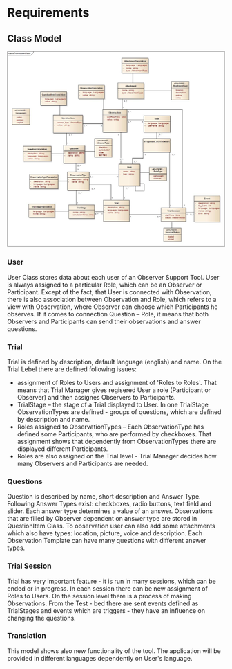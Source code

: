 # Requirements

## Class Model

![](./img/TranslationClass.jpg)

### User
User Class stores data about each user of an Observer Support Tool. User is always assigned to a particular Role, which can be an Observer or Participant. 
Except of the fact, that User is connected with Observation, there is also association between Observation and Role, which refers to a view with Observation, where Observer can choose which Participants he observes. 
If it comes to connection Question – Role, it means that both Observers and Participants can send their observations and answer questions. 
### Trial
Trial is defined by description, default language (english) and name. 
On the Trial Lebel there are defined following issues: 
- assignment of Roles to Users and assignment of 'Roles to Roles'. That means that Trial Manager gives regisered User a role (Participant or Observer) and then assignes Observers to Participants. 
- TrialStage – the stage of a Trial displayed to User. In one TrialStage ObservationTypes are defined - groups of questions, which are defined by description and name. 
- Roles assigned to ObservationTypes – Each ObservationType has defined some Participants, who are performed by checkboxes. That assignment shows that dependently from ObservationTypes there are displayed different Participants.
- Roles are also assigned on the Trial level - Trial Manager decides how many Observers and Participants are needed.

### Questions
Question is described by name, short description and Answer Type. Following Answer Types exist: checkboxes, radio buttons, text field and slider.
Each answer type determines a value of an answer. Observations that are filled by Observer dependent on answer type are stored in QuestionItem Class.
To observation user can also add some attachments which also have types: location, picture, voice and description.
Each Observation Template can have many questions with different answer types. 
### Trial Session
Trial has very important feature - it is run in many sessions, which can be ended or in progress. 
In each session there can be new assignment of Roles to Users. On the session level there is a process of making Observations. 
From the Test - bed there are sent events defined as TrialStages and events which are triggers - they have an influence on changing the questions. 
### Translation
This model shows also new functionality of the tool. The application will be provided in different languages dependently on User's language. 













